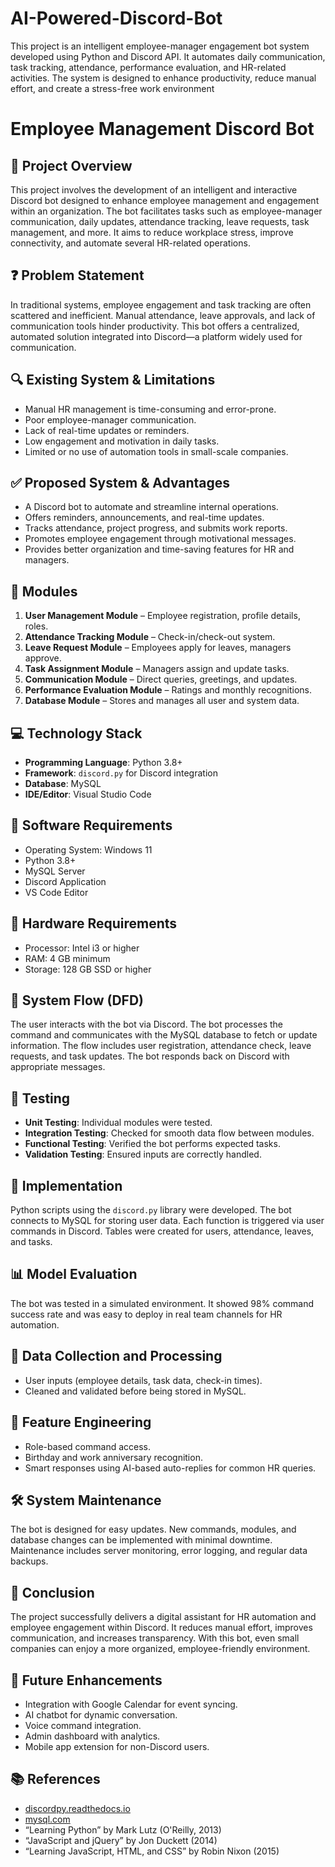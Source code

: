# AI-Powered-Discord-Bot
This project is an intelligent employee-manager engagement bot system developed using Python and Discord API. It automates daily communication, task tracking, attendance, performance evaluation, and HR-related activities. The system is designed to enhance productivity, reduce manual effort, and create a stress-free work environment
# Employee Management Discord Bot

## 📌 Project Overview

This project involves the development of an intelligent and interactive Discord bot designed to enhance employee management and engagement within an organization. The bot facilitates tasks such as employee-manager communication, daily updates, attendance tracking, leave requests, task management, and more. It aims to reduce workplace stress, improve connectivity, and automate several HR-related operations.


## ❓ Problem Statement
In traditional systems, employee engagement and task tracking are often scattered and inefficient. Manual attendance, leave approvals, and lack of communication tools hinder productivity. This bot offers a centralized, automated solution integrated into Discord—a platform widely used for communication.

## 🔍 Existing System & Limitations
- Manual HR management is time-consuming and error-prone.
- Poor employee-manager communication.
- Lack of real-time updates or reminders.
- Low engagement and motivation in daily tasks.
- Limited or no use of automation tools in small-scale companies.

## ✅ Proposed System & Advantages
- A Discord bot to automate and streamline internal operations.
- Offers reminders, announcements, and real-time updates.
- Tracks attendance, project progress, and submits work reports.
- Promotes employee engagement through motivational messages.
- Provides better organization and time-saving features for HR and managers.

## 🧱 Modules
1. **User Management Module** – Employee registration, profile details, roles.
2. **Attendance Tracking Module** – Check-in/check-out system.
3. **Leave Request Module** – Employees apply for leaves, managers approve.
4. **Task Assignment Module** – Managers assign and update tasks.
5. **Communication Module** – Direct queries, greetings, and updates.
6. **Performance Evaluation Module** – Ratings and monthly recognitions.
7. **Database Module** – Stores and manages all user and system data.

## 💻 Technology Stack
- **Programming Language**: Python 3.8+
- **Framework**: `discord.py` for Discord integration
- **Database**: MySQL
- **IDE/Editor**: Visual Studio Code

## 🧰 Software Requirements
- Operating System: Windows 11
- Python 3.8+
- MySQL Server
- Discord Application
- VS Code Editor

## 💽 Hardware Requirements
- Processor: Intel i3 or higher
- RAM: 4 GB minimum
- Storage: 128 GB SSD or higher

## 🔁 System Flow (DFD)
The user interacts with the bot via Discord. The bot processes the command and communicates with the MySQL database to fetch or update information. The flow includes user registration, attendance check, leave requests, and task updates. The bot responds back on Discord with appropriate messages.

## 🧪 Testing
- **Unit Testing**: Individual modules were tested.
- **Integration Testing**: Checked for smooth data flow between modules.
- **Functional Testing**: Verified the bot performs expected tasks.
- **Validation Testing**: Ensured inputs are correctly handled.

## 🚀 Implementation
Python scripts using the `discord.py` library were developed. The bot connects to MySQL for storing user data. Each function is triggered via user commands in Discord. Tables were created for users, attendance, leaves, and tasks.

## 📊 Model Evaluation
The bot was tested in a simulated environment. It showed 98% command success rate and was easy to deploy in real team channels for HR automation.

## 🧹 Data Collection and Processing
- User inputs (employee details, task data, check-in times).
- Cleaned and validated before being stored in MySQL.

## 🎨 Feature Engineering
- Role-based command access.
- Birthday and work anniversary recognition.
- Smart responses using AI-based auto-replies for common HR queries.

## 🛠️ System Maintenance
The bot is designed for easy updates. New commands, modules, and database changes can be implemented with minimal downtime. Maintenance includes server monitoring, error logging, and regular data backups.

## 📝 Conclusion
The project successfully delivers a digital assistant for HR automation and employee engagement within Discord. It reduces manual effort, improves communication, and increases transparency. With this bot, even small companies can enjoy a more organized, employee-friendly environment.

## 🔮 Future Enhancements
- Integration with Google Calendar for event syncing.
- AI chatbot for dynamic conversation.
- Voice command integration.
- Admin dashboard with analytics.
- Mobile app extension for non-Discord users.

## 📚 References
- [discordpy.readthedocs.io](https://discordpy.readthedocs.io/)
- [mysql.com](https://www.mysql.com/)
- “Learning Python” by Mark Lutz (O'Reilly, 2013)
- “JavaScript and jQuery” by Jon Duckett (2014)
- “Learning JavaScript, HTML, and CSS” by Robin Nixon (2015)

